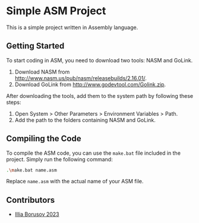 # Simple ASM Project

This is a simple project written in Assembly language.

## Getting Started

To start coding in ASM, you need to download two tools: NASM and GoLink. 

1. Download NASM from http://www.nasm.us/pub/nasm/releasebuilds/2.16.01/.
2. Download GoLink from http://www.godevtool.com/Golink.zip.

After downloading the tools, add them to the system path by following these steps:

1. Open System > Other Parameters > Environment Variables > Path.
2. Add the path to the folders containing NASM and GoLink.

## Compiling the Code

To compile the ASM code, you can use the `make.bat` file included in the project. Simply run the following command:

```bash
.\make.bat name.asm
```
Replace `name.asm` with the actual name of your ASM file.


## Contributors

- [Illia Borusov 2023](https://github.com/borisovvilyaa)